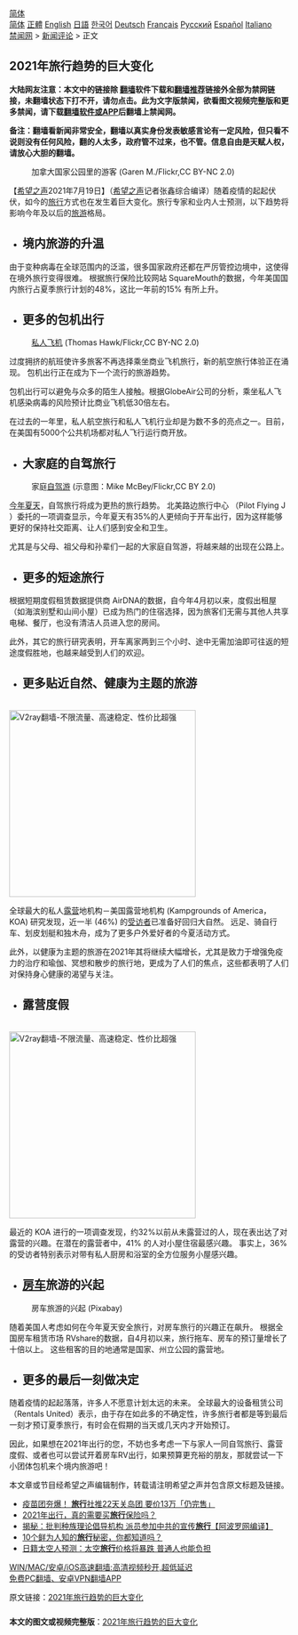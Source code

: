  <!-- 面包屑导航 --> <div class="breadcrumb"><!-- GTranslate: https://gtranslate.io/ -->  <div class="switcher notranslate">  <div class="selected">  <a href="#" onclick="return false;"> 简体</a>  </div>  <div class="option">  <a href="https://www.bannedbook.org" onclick="doGTranslate('zh-CN|zh-CN');jQuery('div.switcher div.selected a').html(jQuery(this).html());return false;" title="简体中文" class="nturl selected"> 简体</a>  <a href="https://www.bannedbook.org/zh-tw/" onclick="doGTranslate('zh-CN|zh-TW');jQuery('div.switcher div.selected a').html(jQuery(this).html());return false;" title="繁體中文" class="nturl"> 正體</a>  <a href="https://www.bannedbook.org/en/" onclick="doGTranslate('zh-CN|en');jQuery('div.switcher div.selected a').html(jQuery(this).html());return false;" title="English" class="nturl"> English</a>  <a href="https://www.bannedbook.org/ja/" onclick="doGTranslate('zh-CN|ja');jQuery('div.switcher div.selected a').html(jQuery(this).html());return false;" title="日本語" class="nturl"> 日語</a>  <a href="https://www.bannedbook.org/ko/" onclick="doGTranslate('zh-CN|ko');jQuery('div.switcher div.selected a').html(jQuery(this).html());return false;" title="한국어" class="nturl"> 한국어</a>  <a href="https://www.bannedbook.org/de/" onclick="doGTranslate('zh-CN|de');jQuery('div.switcher div.selected a').html(jQuery(this).html());return false;" title="Deutsch" class="nturl"> Deutsch</a>  <a href="https://www.bannedbook.org/fr/" onclick="doGTranslate('zh-CN|fr');jQuery('div.switcher div.selected a').html(jQuery(this).html());return false;" title="Français" class="nturl"> Français</a>  <a href="https://www.bannedbook.org/ru/" onclick="doGTranslate('zh-CN|ru');jQuery('div.switcher div.selected a').html(jQuery(this).html());return false;" title="Русский" class="nturl"> Русский</a>  <a href="https://www.bannedbook.org/es/" onclick="doGTranslate('zh-CN|es');jQuery('div.switcher div.selected a').html(jQuery(this).html());return false;" title="Español" class="nturl"> Español</a>  <a href="https://www.bannedbook.org/it/" onclick="doGTranslate('zh-CN|it');jQuery('div.switcher div.selected a').html(jQuery(this).html());return false;" title="Italiano" class="nturl"> Italiano</a>  </div>  </div>      <div class='breadcrumb-sub'><!-- Breadcrumb NavXT 6.3.0 --> <a href="https://www.bannedbook.org/" class="home">禁闻网</a> &gt; <a href="https://www.bannedbook.org/bnews/comments/" class="category">新闻评论</a> &gt; 正文</div></div><h2>2021年旅行趋势的巨大变化</h2> <p class="notice"><b>大陆网友注意：本文中的链接除 <a href="https://github.com/bannedbook/fanqiang" >翻墙</a>软件下载和<a href="https://github.com/killgcd/justmysocks/blob/master/README.md">翻墙推荐</a>链接外全部为禁网链接，未翻墙状态下打不开，请勿点击。此为文字版禁闻，欲看图文视频完整版和更多禁闻，请下载<a href="https://github.com/bannedbook/fanqiang">翻墙软件或APP</a>后翻墙上禁闻网。</p><p>备注：翻墙看新闻非常安全，翻墙以真实身份发表敏感言论有一定风险，但只看不说则没有任何风险，翻的人太多，政府管不过来，也不管。信息自由是天赋人权，请放心大胆的翻墙。</b></p>  <div class="entry"> <figure> <p><figcaption>加拿大国家公园里的游客 (Garen M./Flickr,CC BY-NC 2.0)</figcaption></figure> <p>【<span class='wp_keywordlink_affiliate'><a href="https://www.soundofhope.org" title="希望之声" target="_blank">希望之声</a></span>2021年7月19日】（<a href="https://www.bannedbook.org/bnews/tag/%e5%b8%8c%e6%9c%9b%e4%b9%8b%e5%a3%b0/" class="st_tag internal_tag" rel="tag" title="标签 希望之声 下的日志">希望之声</a>记者张鑫综合编译）随着疫情的起起伏伏，如今的<a href="https://www.bannedbook.org/bnews/tag/%E6%97%85%E8%A1%8C/" class="st_tag internal_tag" rel="tag" title="标签 旅行 下的日志">旅行</a>方式也在发生着巨大变化。旅行专家和业内人士预测，以下趋势将影响今年及以后的<a href="https://www.bannedbook.org/bnews/tag/%e6%97%85%e6%b8%b8/" class="st_tag internal_tag" rel="tag" title="标签 旅游 下的日志">旅游</a>格局。</p> <ul> <li> <h2>境内旅游的升温</h2> </li> </ul> <p>由于变种病毒在全球范围内的泛滥，很多国家政府还都在严厉管控边境中，这使得在境外旅行变得很难。 根据旅行保险比较网站 SquareMouth的数据，今年美国国内旅行占夏季旅行计划的48%，这比一年前的15% 有所上升。</p> <ul> <li> <h2>更多的包机出行</h2> </li> </ul> <figure><figcaption><a href="https://www.bannedbook.org/bnews/tag/%e7%a7%81%e4%ba%ba%e9%a3%9e%e6%9c%ba/" class="st_tag internal_tag" rel="tag" title="标签 私人飞机 下的日志">私人飞机</a> (Thomas Hawk/Flickr,CC BY-NC 2.0)</figcaption></figure> <p>过度拥挤的航班使许多旅客不再选择乘坐商业飞机旅行，新的航空旅行体验正在涌现。 包机出行正在成为下一个流行的旅游趋势。</p> <p>包机出行可以避免与众多的陌生人接触。根据GlobeAir公司的分析，乘坐私人飞机感染病毒的风险预计比商业飞机低30倍左右。</p> <p>在过去的一年里，私人航空旅行和私人飞机行业却是为数不多的亮点之一。目前，在美国有5000个公共机场都对私人飞行运行商开放。</p>  <ul> <li> <h2>大家庭的自驾旅行</h2> </li> </ul> <figure><figcaption>家庭<a href="https://www.bannedbook.org/bnews/tag/%E8%87%AA%E9%A9%BE%E6%B8%B8/" class="st_tag internal_tag" rel="tag" title="标签 自驾游 下的日志">自驾游</a> (示意图：Mike McBey/Flickr,CC BY 2.0)</figcaption></figure> <p><a href="https://www.bannedbook.org/bnews/tag/%E4%BB%8A%E5%B9%B4%E5%A4%8F%E5%A4%A9/" class="st_tag internal_tag" rel="tag" title="标签 今年夏天 下的日志">今年夏天</a>，自驾旅行将成为更热的旅行趋势。 北美路边旅行中心 （Pilot Flying J ）委托的一项调查显示，今年夏天有35%的人更倾向于开车出行，因为这样能够更好的保持社交距离、让人们感到安全和卫生。</p> <p>尤其是与父母、祖父母和孙辈们一起的大家庭自驾游，将越来越的出现在公路上。</p> <ul> <li> <h2>更多的短途旅行</h2> </li> </ul> <p>根据短期度假租赁数据提供商 AirDNA的数据，自今年4月初以来，度假出租屋（如海滨别墅和山间小屋）已成为热门的住宿选择，因为旅客们无需与其他人共享电梯、餐厅，也没有清洁人员进入您的房间。</p> <p>此外，其它的旅行研究表明，开车离家两到三个小时、途中无需加油即可往返的短途度假胜地，也越来越受到人们的欢迎。</p> <ul> <li> <h2>更多贴近自然、健康为主题的旅游</h2> </li> </ul> <p><br/><a href="https://github.com/bannedbook/fanqiang/wiki/V2ray%E6%9C%BA%E5%9C%BA"><img src="https://raw.githubusercontent.com/bannedbook/fanqiang/master/v2ss/images/v2free.jpg" width="336" alt="V2ray翻墙-不限流量、高速稳定、性价比超强"></a><br/></p>  <p>全球最大的私人<a href="https://www.bannedbook.org/bnews/tag/%E9%9C%B2%E8%90%A5/" class="st_tag internal_tag" rel="tag" title="标签 露营 下的日志">露营</a>地机构－美国露营地机构 (Kampgrounds of America，KOA) 研究发现，近一半 (46%) 的<a href="https://www.bannedbook.org/bnews/tag/%E5%8F%97%E8%AE%BF%E8%80%85/" class="st_tag internal_tag" rel="tag" title="标签 受访者 下的日志">受访者</a>已准备好回归大自然。 远足、骑自行车、划皮划艇和独木舟，成为了更多户外爱好者的今夏活动方式。</p> <p>此外，以健康为主题的旅游在2021年其将继续大幅增长，尤其是致力于增强免疫力的治疗和瑜伽、冥想和散步的旅行地，更成为了人们的焦点，这些都表明了人们对保持身心健康的渴望与关注。</p> <ul> <li> <h2>露营度假</h2> </li> </ul> <p><br/><a href="https://github.com/bannedbook/fanqiang/wiki/V2ray%E6%9C%BA%E5%9C%BA"><img src="https://raw.githubusercontent.com/bannedbook/fanqiang/master/v2ss/images/v2free.jpg" width="336" alt="V2ray翻墙-不限流量、高速稳定、性价比超强"></a><br/></p> <p>最近的 KOA 进行的一项调查发现，约32%以前从未露营过的人，现在表出达了对露营的兴趣。在潜在的露营者中，41% 的人对小屋住宿最感兴趣。 事实上，36%的受访者特别表示对带有私人厨房和浴室的全方位服务小屋感兴趣。</p> <ul> <li> <h2><a href="https://www.bannedbook.org/bnews/tag/%e6%88%bf%e8%bd%a6/" class="st_tag internal_tag" rel="tag" title="标签 房车 下的日志">房车</a>旅游的兴起</h2> </li> </ul> <figure><figcaption>房车旅游的兴起 (Pixabay)</figcaption></figure> <p>随着美国人考虑如何在今年夏天安全旅行，对房车旅行的兴趣正在飙升。 根据全国房车租赁市场 RVshare的数据，自4月初以来，旅行拖车、房车的预订量增长了十倍以上。 这些租客的目的地通常是国家、州立公园的露营地。</p>  <ul> <li> <h2>更多的最后一刻做决定</h2> </li> </ul> <p>随着疫情的起起落落，许多人不愿意计划太远的未来。 全球最大的设备租赁公司（Rentals United）表示，由于存在如此多的不确定性，许多旅行者都是等到最后一刻才预订夏季旅行，有时会在假期的当天或几天内才开始预订。</p> <p>因此，如果想在2021年出行的您，不妨也多考虑一下与家人一同自驾旅行、露营度假、或者也可以尝试开着房车RV出行，如果预算更充裕的朋友，那就尝试一下小团体包机来个境内旅游吧！</p> <p>本文章或节目经希望之声编辑制作，转载请注明希望之声并包含原文标题及链接。 </p> <ul class='op-related-articles' title='相关阅读'> <li><a href='https://www.bannedbook.org/bnews/taiwannews/20210719/1590054.html' target='_blank'>疫苗团夯爆！ <b>旅行</b>社推22天关岛团 要价13万「仍完售」</a></li> <li><a href='https://www.bannedbook.org/bnews/comments/20210718/1589167.html' target='_blank'>2021年出行，真的需要买<b>旅行</b>保险吗？</a></li> <li><a href='https://www.bannedbook.org/bnews/cnnews/20210717/1589010.html' target='_blank'>揭秘：批判种族理论倡导机构 派员参加中共的宣传<b>旅行</b>【阿波罗网编译】</a></li> <li><a href='https://www.bannedbook.org/bnews/funmedia/20210716/1588037.html' target='_blank'>10个鲜为人知的<b>旅行</b>秘密，你都知道吗？</a></li> <li><a href='https://www.bannedbook.org/bnews/worldnews/20210713/1586424.html' target='_blank'>日籍太空人预测：太空<b>旅行</b>价格将暴跌 普通人也能负担</a></li> </ul> <p class="texttj"> <a href="https://github.com/bannedbook/fanqiang/wiki/V2ray%E6%9C%BA%E5%9C%BA" target="_blank">WIN/MAC/安卓/iOS高速翻墙:高清视频秒开,超低延迟</a><br/> <a href="https://github.com/bannedbook/fanqiang/wiki/%E7%A6%81%E9%97%BB%E7%BD%91%E5%AE%89%E5%8D%93%E7%BF%BB%E5%A2%99%E6%96%B0%E9%97%BBAPP" target="_blank">免费PC翻墙、安卓VPN翻墙APP</a></p><p>原文链接：<a class="src_link"  href="https://www.soundofhope.org/post/527219" target="_blank">2021年旅行趋势的巨大变化</a></p> <a name='sharetosocial'></a>  <div style="margin-bottom:5px;padding-bottom:5px;clear:both"> <div id="archive-pix-1" class="banner-ads"> <!-- AuctionX Display platform tag START --> <div id="26318x728x90x621x_ADSLOT2" clicktrack="%%CLICK_URL_ESC%%"></div> <!-- AuctionX Display platform tag END --> </div> <div id="archive-pix-2" class="banner-ads"> <!-- AuctionX Display platform tag START --> <div id="26315x300x250x621x_ADSLOT2" clicktrack="%%CLICK_URL_ESC%%"></div> <!-- AuctionX Display platform tag END --> </div> </div>  <div id="archive-pix-1" class="banner-ads"> <!-- AuctionX Display platform tag START --> <div id="26318x728x90x621x_ADSLOT3" clicktrack="%%CLICK_URL_ESC%%"></div> <!-- AuctionX Display platform tag END --> </div> <div><b>本文的图文或视频完整版</b>：<a href='https://www.bannedbook.org/bnews/comments/20210720/1590400.html'>2021年旅行趋势的巨大变化</a></div>  </div><!--END ENTRY--> 